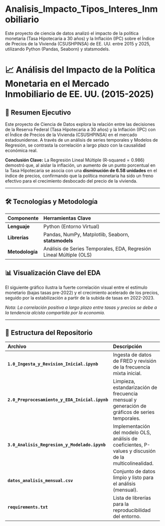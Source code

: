 # Analisis_Impacto_Tipos_Interes_Inmobiliario
Este proyecto de ciencia de datos analizó el impacto de la política monetaria (Tasa Hipotecaria a 30 años) y la Inflación (IPC) sobre el Índice de Precios de la Vivienda (CSUSHPINSA) de EE. UU. entre 2015 y 2025, utilizando Python (Pandas, Seaborn) y statsmodels.
# 📈 Análisis del Impacto de la Política Monetaria en el Mercado Inmobiliario de EE. UU. (2015-2025)

## 📌 Resumen Ejecutivo

Este proyecto de Ciencia de Datos explora la relación entre las decisiones de la Reserva Federal (Tasa Hipotecaria a 30 años) y la Inflación (IPC) con el Índice de Precios de la Vivienda (CSUSHPINSA) en el mercado estadounidense. A través de un análisis de series temporales y Modelos de Regresión, se contrasta la correlación a largo plazo con la causalidad económica real.

**Conclusión Clave:** La Regresión Lineal Múltiple ($\text{R-squared} = 0.986$) demostró que, al aislar la inflación, un aumento de un punto porcentual en la Tasa Hipotecaria se asocia con una **disminución de 6.58 unidades** en el índice de precios, confirmando que la política monetaria ha sido un freno efectivo para el crecimiento desbocado del precio de la vivienda.

---

## 🛠️ Tecnologías y Metodología

| Componente | Herramientas Clave |
| :--- | :--- |
| **Lenguaje** | Python (Entorno Virtual) |
| **Librerías** | Pandas, NumPy, Matplotlib, Seaborn, **statsmodels** |
| **Metodología** | Análisis de Series Temporales, EDA, Regresión Lineal Múltiple (OLS) |

## 📊 Visualización Clave del EDA

El siguiente gráfico ilustra la fuerte correlación visual entre el estímulo monetario (bajas tasas pre-2022) y el crecimiento acelerado de los precios, seguido por la estabilización a partir de la subida de tasas en 2022-2023.



*Nota: La correlación positiva a largo plazo entre tasas y precios se debe a la tendencia alcista compartida por la economía.*

---

## 📂 Estructura del Repositorio

| Archivo | Descripción |
| :--- | :--- |
| **`1.0_Ingesta_y_Revision_Inicial.ipynb`** | Ingesta de datos de FRED y revisión de la frecuencia mixta inicial. |
| **`2.0_Preprocesamiento_y_EDA_Inicial.ipynb`** | Limpieza, estandarización de frecuencia mensual y generación de gráficos de series temporales. |
| **`3.0_Analisis_Regresion_y_Modelado.ipynb`** | Implementación del modelo OLS, análisis de coeficientes, P-values y discusión de la multicolinealidad. |
| **`datos_analisis_mensual.csv`** | Conjunto de datos limpio y listo para el análisis (mensual). |
| **`requirements.txt`** | Lista de librerías para la reproducibilidad del entorno. |
